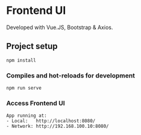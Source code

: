 # Frontend UI
Developed with Vue.JS, Bootstrap & Axios.

## Project setup
```
npm install
```

### Compiles and hot-reloads for development
```
npm run serve
```

### Access Frontend UI
```
App running at:
- Local:   http://localhost:8080/
- Network: http://192.168.100.10:8080/
```
